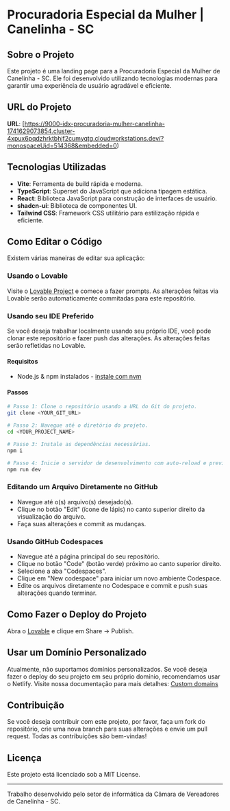 # Procuradoria Especial da Mulher | Canelinha - SC

## Sobre o Projeto

Este projeto é uma landing page para a Procuradoria Especial da Mulher de Canelinha - SC. Ele foi desenvolvido utilizando tecnologias modernas para garantir uma experiência de usuário agradável e eficiente.

## URL do Projeto

**URL**: [https://9000-idx-procuradoria-mulher-canelinha-1741629073854.cluster-4xpux6pqdzhrktbhjf2cumyqtg.cloudworkstations.dev/?monospaceUid=514368&embedded=0)

## Tecnologias Utilizadas

- **Vite**: Ferramenta de build rápida e moderna.
- **TypeScript**: Superset do JavaScript que adiciona tipagem estática.
- **React**: Biblioteca JavaScript para construção de interfaces de usuário.
- **shadcn-ui**: Biblioteca de componentes UI.
- **Tailwind CSS**: Framework CSS utilitário para estilização rápida e eficiente.

## Como Editar o Código

Existem várias maneiras de editar sua aplicação:

### Usando o Lovable

Visite o [Lovable Project](https://lovable.dev/projects/fc20458d-26ff-463d-8c28-f96d23e69b55) e comece a fazer prompts. As alterações feitas via Lovable serão automaticamente commitadas para este repositório.

### Usando seu IDE Preferido

Se você deseja trabalhar localmente usando seu próprio IDE, você pode clonar este repositório e fazer push das alterações. As alterações feitas serão refletidas no Lovable.

#### Requisitos

- Node.js & npm instalados - [instale com nvm](https://github.com/nvm-sh/nvm#installing-and-updating)

#### Passos

```sh
# Passo 1: Clone o repositório usando a URL do Git do projeto.
git clone <YOUR_GIT_URL>

# Passo 2: Navegue até o diretório do projeto.
cd <YOUR_PROJECT_NAME>

# Passo 3: Instale as dependências necessárias.
npm i

# Passo 4: Inicie o servidor de desenvolvimento com auto-reload e preview instantâneo.
npm run dev
```

### Editando um Arquivo Diretamente no GitHub

- Navegue até o(s) arquivo(s) desejado(s).
- Clique no botão "Edit" (ícone de lápis) no canto superior direito da visualização do arquivo.
- Faça suas alterações e commit as mudanças.

### Usando GitHub Codespaces

- Navegue até a página principal do seu repositório.
- Clique no botão "Code" (botão verde) próximo ao canto superior direito.
- Selecione a aba "Codespaces".
- Clique em "New codespace" para iniciar um novo ambiente Codespace.
- Edite os arquivos diretamente no Codespace e commit e push suas alterações quando terminar.

## Como Fazer o Deploy do Projeto

Abra o [Lovable](https://lovable.dev/projects/fc20458d-26ff-463d-8c28-f96d23e69b55) e clique em Share -> Publish.

## Usar um Domínio Personalizado

Atualmente, não suportamos domínios personalizados. Se você deseja fazer o deploy do seu projeto em seu próprio domínio, recomendamos usar o Netlify. Visite nossa documentação para mais detalhes: [Custom domains](https://docs.lovable.dev/tips-tricks/custom-domain/)

## Contribuição

Se você deseja contribuir com este projeto, por favor, faça um fork do repositório, crie uma nova branch para suas alterações e envie um pull request. Todas as contribuições são bem-vindas!

## Licença

Este projeto está licenciado sob a MIT License.

---

Trabalho desenvolvido pelo setor de informática da Câmara de Vereadores de Canelinha - SC.
